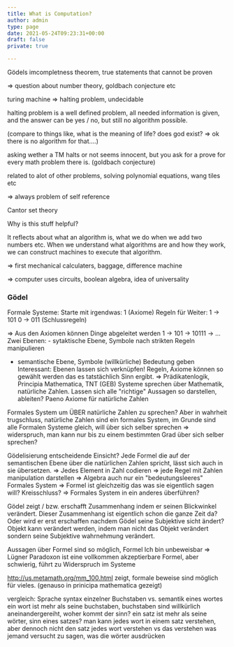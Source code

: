 ```yaml
---
title: What is Computation?
author: admin
type: page
date: 2021-05-24T09:23:31+00:00
draft: false
private: true

---
```

Gödels imcompletness theorem, true statements that cannot be proven

=> question about number theory, goldbach conjecture etc

turing machine => halting problem, undecidable

halting problem is a well defined problem, all needed information is given, and the answer can be yes / no, but still no algorithm possible.

(compare to things like, what is the meaning of life? does god exist? => ok there is no algorithm for that&#8230;.)

asking wether a TM halts or not seems innocent, but you ask for a prove for every math problem there is. (goldbach conjecture) 

related to alot of other problems, solving polynomial equations, wang tiles etc

=> always problem of self reference

Cantor set theory

Why is this stuff helpful?

It reflects about what an algorithm is, what we do when we add two numbers etc. When we understand what algorithms are and how they work, we can construct machines to execute that algorithm. 

=> first mechanical calculaters, baggage, difference machine

=> computer uses circuits, boolean algebra, idea of universality

### Gödel
Formale Systeme:
Starte mit irgendwas: 1 (Axiome)
Regeln für Weiter: 1 -> 101 0 -> 011 (Schlussregeln)

=> Aus den Axiomen können Dinge abgeleitet werden
1 -> 101 -> 10111 -> ...
Zwei Ebenen: - sytaktische Ebene, Symbole nach strikten Regeln manipulieren
- semantische Ebene, Symbole (willkürliche) Bedeutung geben
Interessant: Ebenen lassen sich verknüpfen! Regeln, Axiome können so gewählt werden das es tatstächlich Sinn ergibt.
=> Prädikatenlogik, Principia Mathematica, TNT (GEB)
Systeme sprechen über Mathematik, natürliche Zahlen. Lassen sich alle "richtige" Aussagen so darstellen, ableiten?
Paeno Axiome für natürliche Zahlen

Formales System um ÜBER natürliche Zahlen zu sprechen? Aber in wahrheit trugschluss, natürliche Zahlen sind ein formales System, im Grunde sind alle Formalen Systeme gleich, will über sich selber sprechen
=> widerspruch, man kann nur bis zu einem bestimmten Grad über sich selber sprechen?

Gödelisierung entscheidende Einsicht?
Jede Formel die auf der semantischen Ebene über die natürlichen Zahlen spricht, lässt sich auch in sie übersetzen.
=> Jedes Element in Zahl codieren
=> jede Regel mit Zahlen manipulation darstellen
=> Algebra auch nur ein "bedeutungsleeres" Formales System
=> Formel ist gleichzeitig das was sie eigentlich sagen will? Kreisschluss?
=> Formales System in ein anderes überführen?

Gödel zeigt / bzw. erschafft Zusammenhang indem er seinen Blickwinkel verändert. Dieser Zusammenhang ist eigentlich schon die ganze Zeit da? Oder wird er erst erschaffen nachdem Gödel seine Subjektive sicht ändert? Objekt kann verändert werden, indem man nicht das Objekt verändert sondern seine Subjektive wahrnehmung verändert. 

Aussagen über Formel sind so möglich,
Formel 
Ich bin unbeweisbar => Lügner Paradoxon
ist eine vollkommen akzeptierbare Formel, aber schwierig, führt zu Widerspruch im Systeme

http://us.metamath.org/mm_100.html zeigt, formale beweise sind möglich für vieles. (genauso in prinicipa mathematica gezeigt)

vergleich: Sprache
syntax einzelner Buchstaben vs. semantik eines wortes
ein wort ist mehr als seine buchstaben, buchstaben sind willkürlich aneinandergereiht, woher kommt der sinn?
ein satz ist mehr als seine wörter, sinn eines satzes? man kann jedes wort in einem satz verstehen, aber dennoch nicht den satz
jedes wort verstehen vs das verstehen was jemand versucht zu sagen, was die wörter ausdrücken
